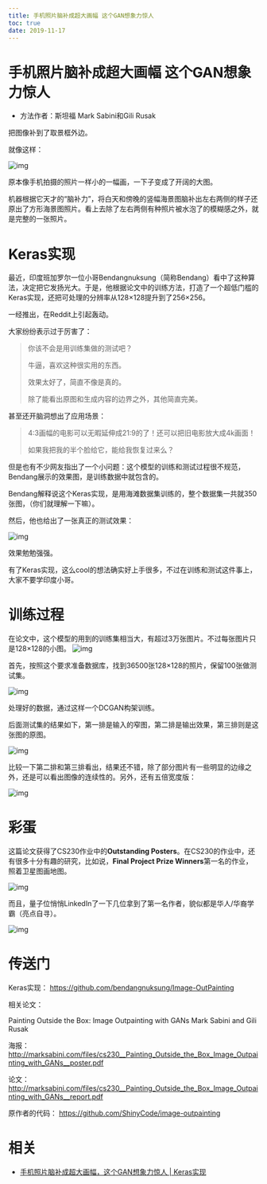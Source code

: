 ```yaml
---
title: 手机照片脑补成超大画幅 这个GAN想象力惊人
toc: true
date: 2019-11-17
---
```

# 手机照片脑补成超大画幅 这个GAN想象力惊人


- 方法作者：斯坦福 Mark Sabini和Gili Rusak


把图像补到了取景框外边。


就像这样：

﻿![img](https://mmbiz.qpic.cn/mmbiz_png/YicUhk5aAGtDIIUtfgBzDPpmUNw2FVuIicjsVia1fKTLic0vwpr2Jz5MVQp5n14qHAlxuHic0kKicSO94ib0ibKNDnaPLQ/640?wx_fmt=png&tp=webp&wxfrom=5&wx_lazy=1&wx_co=1)﻿

原本像手机拍摄的照片一样小的一幅画，一下子变成了开阔的大图。

机器根据它天才的“脑补力”，将白天和傍晚的竖幅海景图脑补出左右两侧的样子还原出了方形海景图照片。看上去除了左右两侧有种照片被水泡了的模糊感之外，就是完整的一张照片。

# Keras实现

最近，印度班加罗尔一位小哥Bendangnuksung（简称Bendang）看中了这种算法，决定把它发扬光大。于是，他根据论文中的训练方法，打造了一个超低门槛的Keras实现，还把可处理的分辨率从128×128提升到了256×256。

一经推出，在Reddit上引起轰动。

大家纷纷表示过于厉害了：

> 你该不会是用训练集做的测试吧？
>
> 牛逼，喜欢这种很实用的东西。
>
> 效果太好了，简直不像是真的。
>
> 除了能看出原图和生成内容的边界之外，其他简直完美。

甚至还开脑洞想出了应用场景：

> 4:3画幅的电影可以无暇延伸成21:9的了！还可以把旧电影放大成4k画面！
>
> 如果我把我的半个脸给它，能给我恢复过来么？

但是也有不少网友指出了一个小问题：这个模型的训练和测试过程很不规范，Bendang展示的效果图，是训练数据中就包含的。

Bendang解释说这个Keras实现，是用海滩数据集训练的，整个数据集一共就350张图，（你们就理解一下嘛）。

然后，他也给出了一张真正的测试效果：

﻿![img](https://mmbiz.qpic.cn/mmbiz_jpg/YicUhk5aAGtDIIUtfgBzDPpmUNw2FVuIicjibVNnh72aIIDnS2YoW28lEBD3DFsmAibeR4wxzWx7nTBc9YypRJkx3A/640?wx_fmt=jpeg&tp=webp&wxfrom=5&wx_lazy=1&wx_co=1)﻿

效果勉勉强强。

有了Keras实现，这么cool的想法确实好上手很多，不过在训练和测试这件事上，大家不要学印度小哥。

# 训练过程

在论文中，这个模型的用到的训练集相当大，有超过3万张图片。不过每张图片只是128×128的小图。
﻿
﻿![img](https://mmbiz.qpic.cn/mmbiz_png/YicUhk5aAGtDIIUtfgBzDPpmUNw2FVuIic2MLibrrIMDhANW68lOyfRlcluNOiaNeTsib6Px9fGY6ENtqhkkpn0GMNw/640?wx_fmt=png&tp=webp&wxfrom=5&wx_lazy=1&wx_co=1)﻿

首先，按照这个要求准备数据库，找到36500张128×128的照片，保留100张做测试集。

﻿![img](https://mmbiz.qpic.cn/mmbiz_png/YicUhk5aAGtDIIUtfgBzDPpmUNw2FVuIicA1q5IE92RmHGfOCI4Iic6APICk0uxetFcmMDwg16wdhq1zMDaKos6JA/640?wx_fmt=png&tp=webp&wxfrom=5&wx_lazy=1&wx_co=1)﻿

处理好的数据，通过这样一个DCGAN构架训练。

后面测试集的结果如下，第一排是输入的窄图，第二排是输出效果，第三排则是这张图的原图。

﻿![img](https://mmbiz.qpic.cn/mmbiz_png/YicUhk5aAGtDIIUtfgBzDPpmUNw2FVuIicmclg0Rbu6ibUTs8hHehACSLwVPVtN8CKHkMbvRNdy78twlJ2ukM4e6w/640?wx_fmt=png&tp=webp&wxfrom=5&wx_lazy=1&wx_co=1)﻿

比较一下第二排和第三排看出，结果还不错，除了部分图片有一些明显的边缘之外，还是可以看出图像的连续性的。另外，还有五倍宽度版：

﻿![img](https://mmbiz.qpic.cn/mmbiz_png/YicUhk5aAGtDIIUtfgBzDPpmUNw2FVuIic2rLetQaJrYxeR7vVMUubxqT65lz8EIt729GS9A7ZTn9aDcnpxHE9ibw/640?wx_fmt=png&tp=webp&wxfrom=5&wx_lazy=1&wx_co=1)﻿

# 彩蛋

这篇论文获得了CS230作业中的**Outstanding Posters**。在CS230的作业中，还有很多十分有趣的研究，比如说，**Final Project Prize Winners**第一名的作业，照着卫星图画地图。

﻿![img](https://mmbiz.qpic.cn/mmbiz_png/YicUhk5aAGtDIIUtfgBzDPpmUNw2FVuIicxnUxiaoPR2FbBSycJHBfc9st1Td4XTtaaN3vd3ibbryQyIRnS27TGribQ/640?wx_fmt=png&tp=webp&wxfrom=5&wx_lazy=1&wx_co=1)﻿

而且，量子位悄悄LinkedIn了一下几位拿到了第一名作者，貌似都是华人/华裔学霸（亮点自寻）。

﻿![img](https://mmbiz.qpic.cn/mmbiz_png/YicUhk5aAGtDIIUtfgBzDPpmUNw2FVuIicFgSZviamthEra8ZibhgbqfS3NLJCpMTbYibSJFHBYNrf6icfdbZ1wtDM2w/640?wx_fmt=png&tp=webp&wxfrom=5&wx_lazy=1&wx_co=1)﻿

# 传送门

Keras实现：
https://github.com/bendangnuksung/Image-OutPainting

相关论文：

Painting Outside the Box: Image Outpainting with GANs
Mark Sabini and Gili Rusak

海报：
http://marksabini.com/files/cs230__Painting_Outside_the_Box_Image_Outpainting_with_GANs__poster.pdf

论文：
http://marksabini.com/files/cs230__Painting_Outside_the_Box_Image_Outpainting_with_GANs__report.pdf

原作者的代码：
https://github.com/ShinyCode/image-outpainting


# 相关

- [手机照片脑补成超大画幅，这个GAN想象力惊人 | Keras实现](https://mp.weixin.qq.com/s?__biz=MzIzNjc1NzUzMw==&mid=2247501995&idx=4&sn=c1f8d0f4678084644df0797c9d7955e3&chksm=e8d07fd9dfa7f6cf88f111fbbeaabd652bf50a80a77936bd77a93ca5b44858a51b14569649f0&mpshare=1&scene=1&srcid=0801wKshmzI941MjFyWZdBV8#rd)
